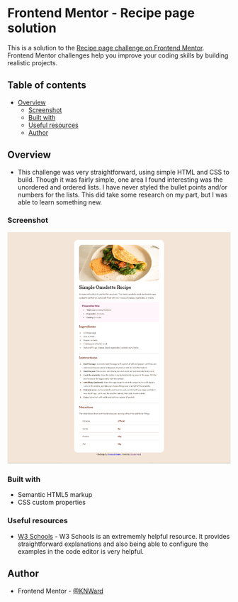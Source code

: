 # Frontend Mentor - Recipe page solution

This is a solution to the [Recipe page challenge on Frontend Mentor](https://www.frontendmentor.io/challenges/recipe-page-KiTsR8QQKm). Frontend Mentor challenges help you improve your coding skills by building realistic projects. 

## Table of contents

- [Overview](#overview)
  - [Screenshot](#screenshot)
  - [Built with](#built-with)
  - [Useful resources](#useful-resources)
  - [Author](#author)



## Overview
- This challenge was very straightforward, using simple HTML and CSS to build. Though it was fairly simple, one area I found interesting was the unordered and ordered lists. I have never styled the bullet points and/or numbers for the lists. This did take some research on my part, but I was able to learn something new.

### Screenshot
![Recipe Page Solution](assets/images/screenshot.png)

### Built with

- Semantic HTML5 markup
- CSS custom properties

### Useful resources

- [W3 Schools](https://www.w3schools.com) - W3 Schools is an extrememly helpful resource. It provides straightforward explanations and also being able to configure the examples in the code editor is very helpful.


## Author

- Frontend Mentor - [@KNWard](https://www.frontendmentor.io/profile/KNWard)

